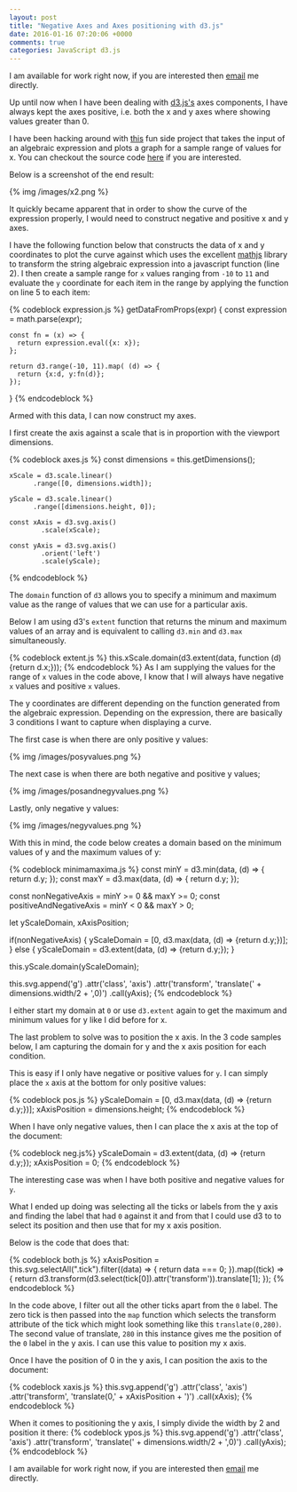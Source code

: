 ```yaml
---
layout: post
title: "Negative Axes and Axes positioning with d3.js"
date: 2016-01-16 07:20:06 +0000
comments: true
categories: JavaScript d3.js
---
```

I am available for work right now, if you are interested then <a href="mailto:paul.cowan@cutting.scot">email</a> me directly.

Up until now when I have been dealing with <a href="http://d3js.org/" target="_blank">d3.js's</a>  axes components, I have always kept the axes positive, i.e. both the x and y axes where showing values greater than 0.

I have been hacking around with <a href="http://www.d3geometry.com/functions" target="_blank">this</a> fun side project that takes the input of an algebraic expression and plots a graph for a sample range of values for x.  You can checkout the source code <a href="https://github.com/dagda1/d3-geometry/blob/master/client/app/components/FunctionPlot/FunctionPlot.js" target="_blank">here</a> if you are interested.

Below is a screenshot of the end result:

{% img /images/x2.png %}

It quickly became apparent that in order to show the curve of the expression properly, I would need to construct negative and positive x and y axes.

I have the following function below that constructs the data of x and y coordinates to plot the curve against which uses the excellent <a href="http://mathjs.org/" target="_blank">mathjs</a> library to transform the string algebraic expression into a javascript function (line 2).  I then create a sample range for ```x``` values ranging from ```-10``` to ```11``` and evaluate the ```y``` coordinate for each item in the range by applying the function on line 5 to each item:

{% codeblock expression.js %}
  getDataFromProps(expr) {
    const expression = math.parse(expr);


    const fn = (x) => {
      return expression.eval({x: x});
    };

    return d3.range(-10, 11).map( (d) => {
      return {x:d, y:fn(d)};
    });
  }
{% endcodeblock %}

Armed with this data, I can now construct my axes.

I first create the axis against a scale that is in proportion with the viewport dimensions.

{% codeblock axes.js %}
    const dimensions = this.getDimensions();

    xScale = d3.scale.linear()
          .range([0, dimensions.width]);

    yScale = d3.scale.linear()
          .range([dimensions.height, 0]);

    const xAxis = d3.svg.axis()
            .scale(xScale);

    const yAxis = d3.svg.axis()
            .orient('left')
            .scale(yScale);

{% endcodeblock %}

The ```domain``` function of ```d3``` allows you to specify a minimum and maximum value as the range of values that we can use for a particular axis.

Below I am using d3's ```extent``` function that returns the minum and maximum values of an array and is equivalent to calling ```d3.min``` and ```d3.max``` simultaneously.

{% codeblock extent.js %}
this.xScale.domain(d3.extent(data, function (d) {return d.x;}));
{% endcodeblock %}
As I am supplying the values for the range of ```x``` values in the code above, I know that I will always have negative ```x``` values and positive ```x``` values.

The y coordinates are different depending on the function generated from the algebraic expression.  Depending on the expression, there are basically 3 conditions I want to capture when displaying a curve.

The first case is when there are only positive y values:

{% img /images/posyvalues.png %}

The next case is when there are both negative and positive y values;

{% img /images/posandnegyvalues.png %}

Lastly, only negative y values:

{% img /images/negyvalues.png %}

With this in mind, the code below creates a domain based on the minimum values of y and the maximum values of y:

{% codeblock minimamaxima.js %}
const minY = d3.min(data, (d) => { return d.y; });
const maxY = d3.max(data, (d) => { return d.y; });

const nonNegativeAxis = minY >= 0 && maxY >= 0;
const positiveAndNegativeAxis = minY < 0 && maxY > 0;

let yScaleDomain, xAxisPosition;

if(nonNegativeAxis) {
  yScaleDomain = [0, d3.max(data, (d) => {return d.y;})];
}  else {
  yScaleDomain = d3.extent(data, (d) => {return d.y;});
}

this.yScale.domain(yScaleDomain);

this.svg.append('g')
  .attr('class', 'axis')
  .attr('transform', 'translate(' + dimensions.width/2 + ',0)')
  .call(yAxis);
{% endcodeblock %}

I either start my domain at ```0``` or use ```d3.extent``` again to get the maximum and minimum values for y like I did before for x.

The last problem to solve was to position the x axis.  In the 3 code samples below, I am capturing the domain for y and the x axis position for each condition.

This is easy if I only have negative or positive values for ```y```. I can simply place the ```x``` axis at the bottom for only positive values:

{% codeblock pos.js %}
yScaleDomain = [0, d3.max(data, (d) => {return d.y;})];
xAxisPosition = dimensions.height;
{% endcodeblock %}

When I have only negative values, then I can place the x axis at the top of the document:

{% codeblock neg.js%}
yScaleDomain = d3.extent(data, (d) => {return d.y;});
xAxisPosition = 0;
{% endcodeblock %}

The interesting case was when I have both positive and negative values for ```y```.

What I ended up doing was selecting all the ticks or labels from the y axis and finding the label that had ```0``` against it and from that I could use d3 to to select its position and then use that for my x axis position.

Below is the code that does that:

{% codeblock both.js %}
xAxisPosition = this.svg.selectAll(".tick").filter((data) => {
    return data === 0;
}).map((tick) => {
    return d3.transform(d3.select(tick[0]).attr('transform')).translate[1];
});
{% endcodeblock %}

In the code above, I filter out all the other ticks apart from the ```0``` label. The zero tick is then passed into the ```map``` function which selects the transform attribute of the tick which might look something like this ```translate(0,280)```.  The second value of translate, ```280``` in this instance gives me the position of the ```0``` label in the y axis.  I can use this value to position my x axis.

Once I have the position of 0 in the y axis, I can position the axis to the document:

{% codeblock xaxis.js %}
this.svg.append('g')
    .attr('class', 'axis')
    .attr('transform', 'translate(0,' + xAxisPosition + ')')
    .call(xAxis);
{% endcodeblock %}

When it comes to positioning the y axis, I simply divide the width by 2 and position it there:
{% codeblock ypos.js %}
this.svg.append('g')
  .attr('class', 'axis')
  .attr('transform', 'translate(' + dimensions.width/2 + ',0)')
  .call(yAxis);
{% endcodeblock %}

I am available for work right now, if you are interested then <a href="mailto:paul.cowan@cutting.scot">email</a> me directly.
